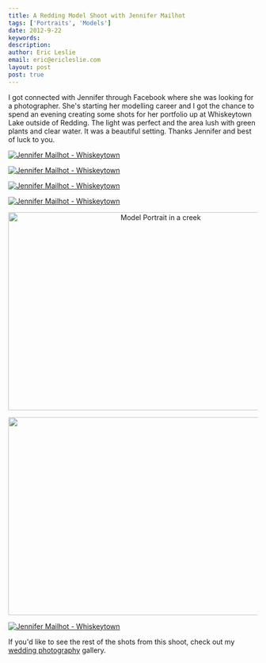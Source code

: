 ```yaml
---
title: A Redding Model Shoot with Jennifer Mailhot
tags: ['Portraits', 'Models']
date: 2012-9-22
keywords: 
description: 
author: Eric Leslie
email: eric@ericleslie.com
layout: post
post: true
---
```


I got connected with Jennifer through Facebook where she was looking for a photographer. She's starting her modelling career and I got the chance to spend an evening creating some shots for her portfolio up at Whiskeytown Lake outside of Redding. The light was perfect and the area lush with green plants and clear water. It was a beautiful setting. Thanks Jennifer and best of luck to you.

<a title="Jennifer Mailhot - Whiskeytown" href="http://www.lesliephotos.com/Other-Shoots/Jennifer-Mailhot/25107283_Skhz8m#!i=2058566287&amp;k=zLgDSHL&amp;lb=1&amp;s=A"><img class="aligncenter" title="Jennifer Mailhot - Whiskeytown" src="http://www.lesliephotos.com/Other-Shoots/Jennifer-Mailhot/i-zLgDSHL/2/M/DSC2710-M.jpg" alt="Jennifer Mailhot - Whiskeytown" /></a>

<a title="Jennifer Mailhot - Whiskeytown" href="http://www.lesliephotos.com/Other-Shoots/Jennifer-Mailhot/25107283_Skhz8m#!i=2059912074&amp;k=fxVmvZm&amp;lb=1&amp;s=A"><img class="aligncenter" title="Jennifer Mailhot - Whiskeytown" src="http://www.lesliephotos.com/Other-Shoots/Jennifer-Mailhot/i-fxVmvZm/0/M/DSC2545-2-M.jpg" alt="Jennifer Mailhot - Whiskeytown" /></a>

<a title="Jennifer Mailhot - Whiskeytown" href="http://www.lesliephotos.com/Other-Shoots/Jennifer-Mailhot/25107283_Skhz8m#!i=2059864899&amp;k=HBrF7gC&amp;lb=1&amp;s=A"><img class="aligncenter" title="Jennifer Mailhot - Whiskeytown" src="http://www.lesliephotos.com/Other-Shoots/Jennifer-Mailhot/i-HBrF7gC/1/XL/DSC2598-XL.jpg" alt="Jennifer Mailhot - Whiskeytown" /></a>

<a title="Jennifer Mailhot - Whiskeytown" href="http://www.lesliephotos.com/Other-Shoots/Jennifer-Mailhot/25107283_Skhz8m#!i=2060869737&amp;k=TjsRDHB&amp;lb=1&amp;s=A"><img class="aligncenter" title="Jennifer Mailhot - Whiskeytown" src="http://www.lesliephotos.com/Other-Shoots/Jennifer-Mailhot/i-TjsRDHB/0/M/DSC2779-2-M.jpg" alt="Jennifer Mailhot - Whiskeytown" /></a>
<p style="text-align: center;"><a title="Jennifer Mailhot - Whiskeytown" href="http://www.lesliephotos.com/Other-Shoots/Jennifer-Mailhot/25107283_Skhz8m#!i=2061488074&amp;k=K3H52n7&amp;lb=1&amp;s=A"><img class="aligncenter" src="http://www.lesliephotos.com/Other-Shoots/Jennifer-Mailhot/i-K3H52n7/0/M/DSC2627-M.jpg" alt="Model Portrait in a creek" width="600" height="399" /></a></p>
<p style="text-align: center;"><a title="Jennifer Mailhot - Whiskeytown" href="http://www.lesliephotos.com/Other-Shoots/Jennifer-Mailhot/25107283_Skhz8m#!i=2061019984&amp;k=GLGC4Pv&amp;lb=1&amp;s=A"><img class="aligncenter" title="Portrait on a cascading waterfall" src="http://www.lesliephotos.com/Other-Shoots/Jennifer-Mailhot/i-GLGC4Pv/0/M/DSC2828-M.jpg" alt="" width="600" height="399" /></a></p>
<a title="Jennifer Mailhot - Whiskeytown" href="http://www.lesliephotos.com/Other-Shoots/Jennifer-Mailhot/25107283_Skhz8m#!i=2059864899&amp;k=HBrF7gC&amp;lb=1&amp;s=A"><img class="aligncenter" title="Jennifer Mailhot - Whiskeytown" src="http://www.lesliephotos.com/Other-Shoots/Jennifer-Mailhot/i-HBrF7gC/1/XL/DSC2598-XL.jpg" alt="Jennifer Mailhot - Whiskeytown" /></a>

If you'd like to see the rest of the shots from this shoot, check out my <a href="http://www.lesliephotos.com/Other-Shoots/Jennifer-Mailhot/25107283_Skhz8m">wedding photography</a> gallery.